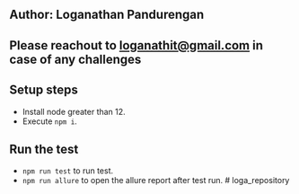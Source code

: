 ## Author: Loganathan Pandurengan
## Please reachout to loganathit@gmail.com in case of any challenges
## Setup steps

- Install node greater than 12.
- Execute `npm i`.

## Run the test

- `npm run test` to run test.
- `npm run allure` to open the allure report after test run.
#   l o g a _ r e p o s i t o r y  
 
